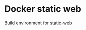 # Docker static web

Build environment for [static-web](https://github.com/utisam/cookiecutter-static-web)

